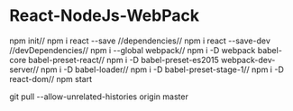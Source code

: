# React-NodeJs-WebPack

npm init//
npm i react --save //dependencies//
npm i react --save-dev //devDependencies//
npm i --global webpack//
npm i -D webpack babel-core babel-preset-react//
npm i -D babel-preset-es2015 webpack-dev-server//
npm i -D babel-loader//
npm i -D babel-preset-stage-1//
npm i -D react-dom//
npm start

git pull --allow-unrelated-histories origin master